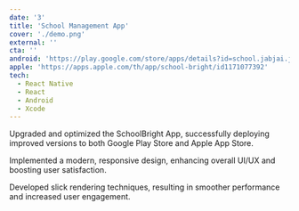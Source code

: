 ```yaml
---
date: '3'
title: 'School Management App'
cover: './demo.png'
external: ''
cta: ''
android: 'https://play.google.com/store/apps/details?id=school.jabjai.jabjaiapp&hl=en&gl=US'
apple: 'https://apps.apple.com/th/app/school-bright/id1171077392'
tech:
  - React Native
  - React
  - Android
  - Xcode
---
```


Upgraded and optimized the SchoolBright App, successfully deploying improved versions to both Google Play Store and Apple App Store.

Implemented a modern, responsive design, enhancing overall UI/UX and boosting user satisfaction.

Developed slick rendering techniques, resulting in smoother performance and increased user engagement.
